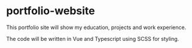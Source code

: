 # portfolio-website

This portfolio site will show my education, projects and work experience.

The code will be written in Vue and Typescript using SCSS for styling.
